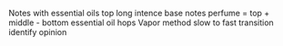 Notes with essential oils top long intence base notes 
perfume = top + middle - bottom
essential oil hops
Vapor method slow to fast transition 
identify opinion
